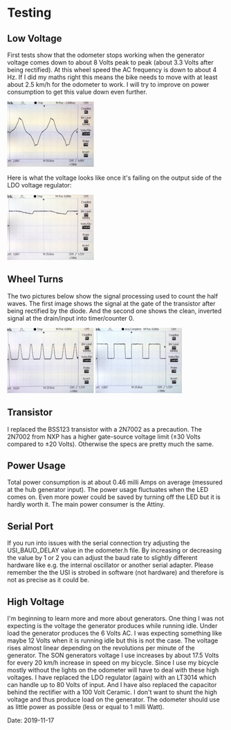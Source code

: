 # Testing

## Low Voltage

First tests show that the odometer stops working when the generator voltage comes down to about 8 Volts peak to peak (about 3.3 Volts after being rectified). At this wheel speed the AC frequency is down to about 4 Hz. If I did my maths right this means the bike needs to move with at least about 2.5 km/h for the odometer to work. I will try to improve on power consumption to get this value down even further.

<img src="images/hub-generator-slow.jpeg" width="200">

Here is what the voltage looks like once it's failing on the output side of the LDO voltage regulator:

<img src="images/power_starts_failing.jpeg" width="200">

## Wheel Turns

The two pictures below show the signal processing used to count the half waves. The first image shows the signal at the gate of the transistor after being rectified by the diode. And the second one shows the clean, inverted signal at the drain/input into timer/counter 0.

<img src="images/signal_half_waves.jpeg" width="200">

<img src="images/signal_after_transistor.jpeg" width="200">

## Transistor

I replaced the BSS123 transistor with a 2N7002 as a precaution. The 2N7002 from NXP has a higher gate-source voltage limit (±30 Volts compared to ±20 Volts). Otherwise the specs are pretty much the same.

## Power Usage

Total power consumption is at about 0.46 milli Amps on average (messured at the hub generator input). The power usage fluctuates when the LED comes on. Even more power could be saved by turning off the LED but it is hardly worth it. The main power consumer is the Attiny.

## Serial Port

If you run into issues with the serial connection try adjusting the USI_BAUD_DELAY value in the odometer.h file. By increasing or decreasing the value by 1 or 2 you can adjust the baud rate to slightly different hardware like e.g. the internal oscillator or another serial adapter. Please remember the the USI is strobed in software (not hardware) and therefore is not as precise as it could be.

## High Voltage

I'm beginning to learn more and more about generators. One thing I was not expecting is the voltage the generator produces while running idle. Under load the generator produces the 6 Volts AC. I was expecting something like maybe 12 Volts when it is running idle but this is not the case. The voltage rises almost linear depending on the revolutions per minute of the generator. The SON generators voltage I use increases by about 17.5 Volts for every 20 km/h increase in speed on my bicycle. Since I use my bicycle mostly without the lights on the odometer will have to deal with these high voltages. I have replaced the LDO regulator (again) with an LT3014 which can handle up to 80 Volts of input. And I have also replaced the capacitor behind the rectifier with a 100 Volt Ceramic. I don't want to shunt the high voltage and thus produce load on the generator. The odometer should use as little power as possible (less or equal to 1 milli Watt).

Date: 2019-11-17
